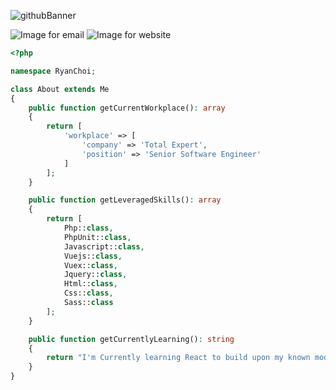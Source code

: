 ![githubBanner](https://user-images.githubusercontent.com/4576425/123686375-595b4a80-d815-11eb-8ed5-a0934162e93d.jpg)

![Image for email](https://img.shields.io/badge/Email-ryan@ryanchoi.dev-orange?style=for-the-badge&logo=maildotru&link=mailto:ryan@ryanchoi.dev)
![Image for website](https://img.shields.io/badge/Personal%20Site-ryanchoi.dev-blue?style=for-the-badge&logo=curl&link=https://ryanchoi.dev)

```php
<?php

namespace RyanChoi;

class About extends Me
{
    public function getCurrentWorkplace(): array
    {
        return [
            'workplace' => [
                'company' => 'Total Expert',
                'position' => 'Senior Software Engineer'        
            ]
        ];
    }

    public function getLeveragedSkills(): array
    {
        return [
            Php::class,
            PhpUnit::class,
            Javascript::class,
            Vuejs::class,
            Vuex::class,
            Jquery::class,
            Html::class,
            Css::class,
            Sass::class
        ];
    }

    public function getCurrentlyLearning(): string
    {
        return "I'm Currently learning React to build upon my known modern JavaScript frameworks.";
    }
}
```
